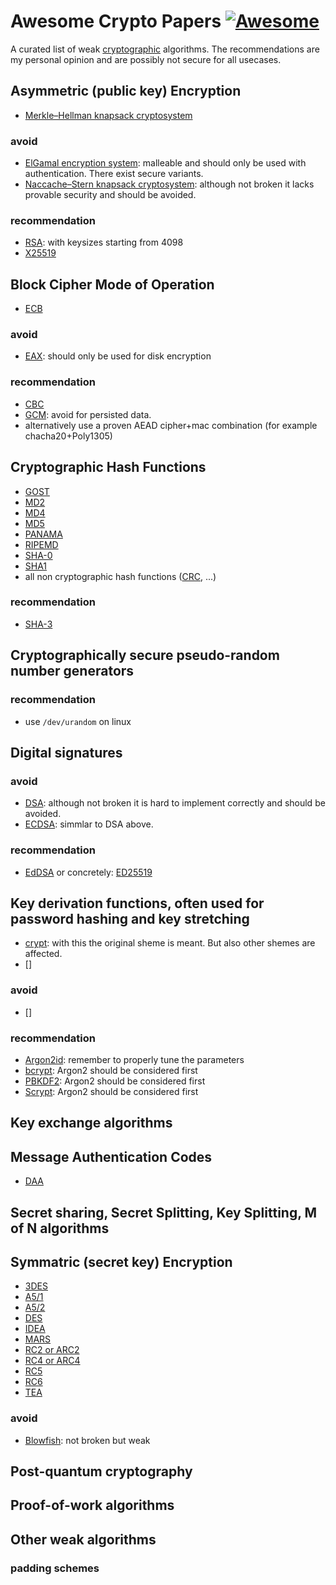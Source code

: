 # Awesome Crypto Papers  [![Awesome](https://cdn.rawgit.com/sindresorhus/awesome/d7305f38d29fed78fa85652e3a63e154dd8e8829/media/badge.svg)](https://github.com/sindresorhus/awesome)

A curated list of weak [cryptographic](https://en.wikipedia.org/wiki/Cryptography) algorithms.
The recommendations are my personal opinion and are possibly not secure for all usecases.

## Asymmetric (public key) Encryption
* [Merkle–Hellman knapsack cryptosystem](https://en.wikipedia.org/wiki/Merkle%E2%80%93Hellman_knapsack_cryptosystem)

### avoid
* [ElGamal encryption system](https://en.wikipedia.org/wiki/ElGamal_encryption): malleable and should only be used with authentication. There exist secure variants.
* [Naccache–Stern knapsack cryptosystem](https://en.wikipedia.org/wiki/Naccache%E2%80%93Stern_knapsack_cryptosystem): although not broken it lacks provable security and should be avoided.

### recommendation
* [RSA](https://en.wikipedia.org/wiki/RSA_(cryptosystem)): with keysizes starting from 4098
* [X25519](https://en.wikipedia.org/wiki/Curve25519)

## Block Cipher Mode of Operation
* [ECB](https://en.wikipedia.org/wiki/Block_cipher_mode_of_operation#ECB)

### avoid
* [EAX](https://en.wikipedia.org/wiki/EAX_mode): should only be used for disk encryption

### recommendation
* [CBC](https://en.wikipedia.org/wiki/Cipher_block_chaining)
* [GCM](https://en.wikipedia.org/wiki/Galois/Counter_Mode): avoid for persisted data.
* alternatively use a proven AEAD cipher+mac combination (for example chacha20+Poly1305)

## Cryptographic Hash Functions
* [GOST](https://en.wikipedia.org/wiki/GOST_(hash_function))
* [MD2](https://en.wikipedia.org/wiki/MD2_(hash_function))
* [MD4](https://en.wikipedia.org/wiki/MD4)
* [MD5](https://en.wikipedia.org/wiki/MD5)
* [PANAMA](https://en.wikipedia.org/wiki/Panama_(cryptography))
* [RIPEMD](https://en.wikipedia.org/wiki/RIPEMD)
* [SHA-0](https://en.wikipedia.org/wiki/SHA-1#SHA-0)
* [SHA1](https://en.wikipedia.org/wiki/SHA-1)
* all non cryptographic hash functions ([CRC](https://en.wikipedia.org/wiki/Cyclic_redundancy_check), ...)

### recommendation
* [SHA-3](https://en.wikipedia.org/wiki/SHA-3)

## Cryptographically secure pseudo-random number generators
### recommendation
* use `/dev/urandom` on linux

## Digital signatures
### avoid
* [DSA](https://en.wikipedia.org/wiki/Digital_Signature_Algorithm): although not broken it is hard to implement correctly and should be avoided.
* [ECDSA](https://en.wikipedia.org/wiki/Elliptic_Curve_Digital_Signature_Algorithm): simmlar to DSA above.

### recommendation
* [EdDSA](https://en.wikipedia.org/wiki/EdDSA) or concretely: [ED25519](https://en.wikipedia.org/wiki/Ed25519)

## Key derivation functions, often used for password hashing and key stretching
* [crypt](https://en.wikipedia.org/wiki/Crypt_(C)): with this the original sheme is meant. But also other shemes are affected.
* []

### avoid
* []

### recommendation
* [Argon2id](https://en.wikipedia.org/wiki/Argon2): remember to properly tune the parameters
* [bcrypt](https://en.wikipedia.org/wiki/Bcrypt): Argon2 should be considered first
* [PBKDF2](https://en.wikipedia.org/wiki/PBKDF2): Argon2 should be considered first
* [Scrypt](https://en.wikipedia.org/wiki/Scrypt): Argon2 should be considered first

## Key exchange algorithms
## Message Authentication Codes
* [DAA](https://en.wikipedia.org/wiki/Data_Authentication_Algorithm)

## Secret sharing, Secret Splitting, Key Splitting, M of N algorithms
## Symmatric (secret key) Encryption
* [3DES](https://en.wikipedia.org/wiki/Triple_DES)
* [A5/1](https://en.wikipedia.org/wiki/A5/1)
* [A5/2](https://en.wikipedia.org/wiki/A5/2)
* [DES](https://en.wikipedia.org/wiki/Data_Encryption_Standard)
* [IDEA](https://en.wikipedia.org/wiki/International_Data_Encryption_Algorithm)
* [MARS](https://en.wikipedia.org/wiki/MARS_(cipher))
* [RC2 or ARC2](https://en.wikipedia.org/wiki/RC2)
* [RC4 or ARC4](https://en.wikipedia.org/wiki/RC4)
* [RC5](https://en.wikipedia.org/wiki/RC5)
* [RC6](https://en.wikipedia.org/wiki/RC6)
* [TEA](https://en.wikipedia.org/wiki/Tiny_Encryption_Algorithm)

### avoid
* [Blowfish](https://en.wikipedia.org/wiki/Blowfish_(cipher)): not broken but weak

## Post-quantum cryptography
## Proof-of-work algorithms
## Other weak algorithms
### padding schemes

